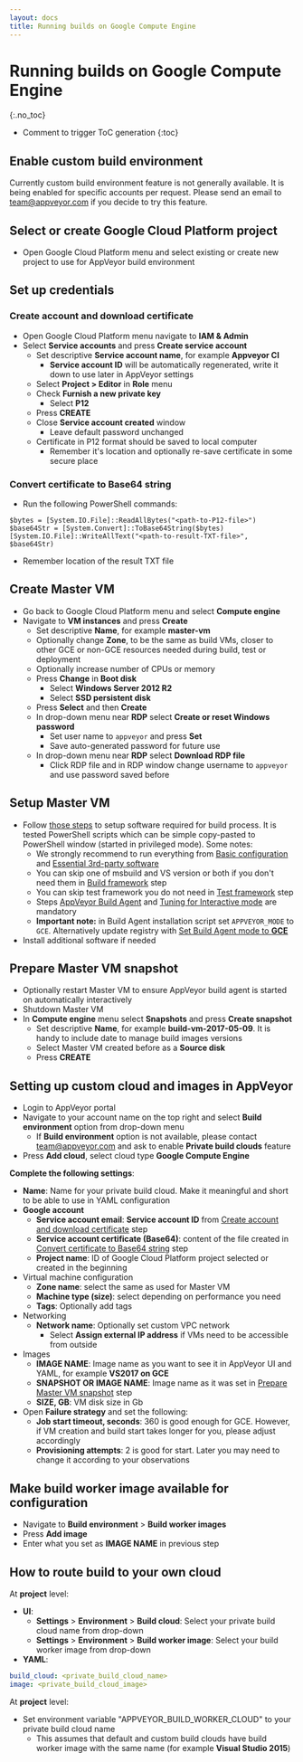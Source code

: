 ```yaml
---
layout: docs
title: Running builds on Google Compute Engine
---
```


<!-- markdownlint-disable MD022 MD032 -->
# Running builds on Google Compute Engine
{:.no_toc}

* Comment to trigger ToC generation
{:toc}
<!-- markdownlint-enable MD022 MD032 -->

## Enable custom build environment

Currently custom build environment feature is not generally available. It is being enabled for specific accounts per request. Please send an email to [team@appveyor.com](mailto:team@appveyor.com) if you decide to try this feature.

## Select or create Google Cloud Platform project

* Open Google Cloud Platform menu and select existing or create new project to use for AppVeyor build environment

## Set up credentials

### Create account and download certificate

* Open Google Cloud Platform menu navigate to **IAM & Admin**
* Select **Service accounts** and press **Create service account**
    * Set descriptive **Service account name**, for example **Appveyor CI**
        * **Service account ID** will be automatically regenerated, write it down to use later in AppVeyor settings
    * Select **Project > Editor** in **Role** menu
    * Check **Furnish a new private key**
        * Select **P12**
    * Press **CREATE**
    * Close **Service account created** window
        * Leave default password unchanged
    * Certificate in P12 format should be saved to local computer
        * Remember it's location and optionally re-save certificate in some secure place

### Convert certificate to Base64 string

* Run the following PowerShell commands:

```posh
$bytes = [System.IO.File]::ReadAllBytes("<path-to-P12-file>")
$base64Str = [System.Convert]::ToBase64String($bytes)
[System.IO.File]::WriteAllText("<path-to-result-TXT-file>", $base64Str)
```

* Remember location of the result TXT file

## Create Master VM

* Go back to Google Cloud Platform menu and select **Compute engine**
* Navigate to **VM instances** and press **Create**
    * Set descriptive **Name**, for example **master-vm**
    * Optionally change **Zone**, to be the same as build VMs, closer to other GCE or non-GCE resources needed during build, test or deployment
    * Optionally increase number of CPUs or memory
    * Press **Change** in **Boot disk**
        * Select **Windows Server 2012 R2**
        * Select **SSD persistent disk**
    * Press **Select** and then **Create**
    * In drop-down menu near **RDP** select **Create or reset Windows password**
        * Set user name to `appveyor` and press **Set**
        * Save auto-generated password for future use
    * In drop-down menu near **RDP** select **Download RDP file**
        * Click RDP file and in RDP window change username to `appveyor` and use password saved before

## Setup Master VM

* Follow [those steps](/docs/enterprise/setup-master-vm/) to setup software required for build process. It is tested PowerShell scripts which can be simple copy-pasted to PowerShell window (started in privileged mode). Some notes:
    * We strongly recommend to run everything from [Basic configuration](/docs/enterprise/setup-master-vm/#basic-configuration) and [Essential 3rd-party software](/docs/enterprise/setup-master-vm/#essential-3rd-party-software)
    * You can skip one of msbuild and VS version or both if you don't need them in [Build framework](/docs/enterprise/setup-master-vm/#build-framework) step
    * You can skip test framework you do not need in [Test framework](/docs/enterprise/setup-master-vm/#test-framework) step
    * Steps [AppVeyor Build Agent](/docs/enterprise/setup-master-vm/#appveyor-build-agent) and [Tuning for Interactive mode](/docs/enterprise/setup-master-vm/#tuning-for-interactive-mode) are mandatory
    * **Important note:** in Build Agent installation script set `APPVEYOR_MODE` to `GCE`. Alternatively update registry with [Set Build Agent mode to **GCE**](https://github.com/appveyor/ci/blob/master/scripts/enterprise/set_gce_build_agent_mode.ps1)
* Install additional software if needed

## Prepare Master VM snapshot

* Optionally restart Master VM to ensure AppVeyor build agent is started on automatically interactively
* Shutdown Master VM
* In **Compute engine** menu select **Snapshots** and press **Create snapshot**
    * Set descriptive **Name**, for example **build-vm-2017-05-09**. It is handy to include date to manage build images versions
    * Select Master VM created before as a **Source disk**
    * Press **CREATE**

## Setting up custom cloud and images in AppVeyor

* Login to AppVeyor portal
* Navigate to your account name on the top right and select **Build environment** option from drop-down menu
    * If **Build environment** option is not available, please contact [team@appveyor.com](mailto:team@appveyor.com) and ask to enable **Private build clouds** feature
* Press **Add cloud**, select cloud type **Google Compute Engine**

**Complete the following settings**:

* **Name**: Name for your private build cloud. Make it meaningful and short to be able to use in YAML configuration
* **Google account**
    * **Service account email**: **Service account ID** from [Create account and download certificate](/docs/enterprise/running-builds-on-gce#create-account-and-download-certificate) step
    * **Service account certificate (Base64)**: content of the file created in [Convert certificate to Base64 string](/docs/enterprise/running-builds-on-gce#convert-certificate-to-base64-string) step
    * **Project name**: ID of Google Cloud Platform project selected or created in the beginning
* Virtual machine configuration
    * **Zone name**: select the same as used for Master VM
    * **Machine type (size)**: select depending on performance you need
    * **Tags**: Optionally add tags
* Networking
    * **Network name**: Optionally set custom VPC network
        * Select **Assign external IP address** if VMs need to be accessible from outside
* Images
    * **IMAGE NAME**: Image name as you want to see it in AppVeyor UI and YAML, for example **VS2017 on GCE**
    * **SNAPSHOT OR IMAGE NAME**: Image name as it was set in [Prepare Master VM snapshot](/docs/enterprise/running-builds-on-gce#prepare-master-vm-snapshot) step
    * **SIZE, GB**: VM disk size in Gb
* Open **Failure strategy** and set the following:
    * **Job start timeout, seconds**: 360 is good enough for GCE. However, if VM creation and build start takes longer for you, please adjust accordingly
    * **Provisioning attempts**: 2 is good for start. Later you may need to change it according to your observations

## Make build worker image available for configuration

* Navigate to **Build environment** > **Build worker images**
* Press **Add image**
* Enter what you set as **IMAGE NAME** in previous step

## How to route build to your own cloud

At **project** level:

* **UI**:
    * **Settings** > **Environment** > **Build cloud**: Select your private build cloud name from drop-down
    * **Settings** > **Environment** > **Build worker image**: Select your build worker image from drop-down
* **YAML**:

```yaml
build_cloud: <private_build_cloud_name>
image: <private_build_cloud_image>
```

At **project** level:

* Set environment variable "APPVEYOR_BUILD_WORKER_CLOUD" to your private build cloud name
    * This assumes that default and custom build clouds have build worker image with the same name (for example **Visual Studio 2015**)

